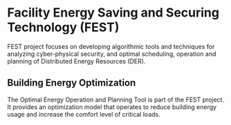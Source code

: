 # Facility Energy Saving and Securing Technology (FEST)
FEST project focuses on developing algorithmic tools and techniques for analyzing cyber-physical security, 
and optimal scheduling, operation and planning of Distributed Energy Resources (DER). 
## Building Energy Optimization
The Optimal Energy Operation and Planning Tool is part of the FEST project. 
It provides an optimization model that operates to reduce building energy usage and increase the comfort level of critical loads.
